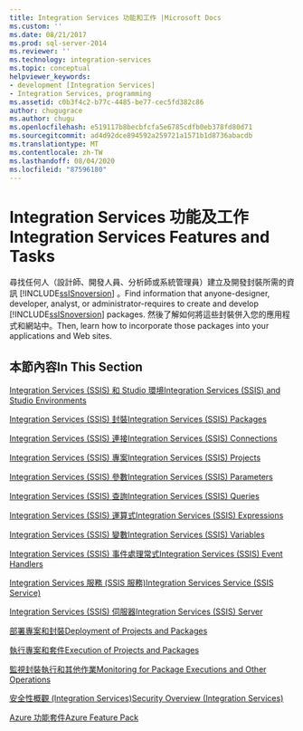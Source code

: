 ```yaml
---
title: Integration Services 功能和工作 |Microsoft Docs
ms.custom: ''
ms.date: 08/21/2017
ms.prod: sql-server-2014
ms.reviewer: ''
ms.technology: integration-services
ms.topic: conceptual
helpviewer_keywords:
- development [Integration Services]
- Integration Services, programming
ms.assetid: c0b3f4c2-b77c-4485-be77-cec5fd382c86
author: chugugrace
ms.author: chugu
ms.openlocfilehash: e519117b8becbfcfa5e6785cdfb0eb378fd80d71
ms.sourcegitcommit: ad4d92dce894592a259721a1571b1d8736abacdb
ms.translationtype: MT
ms.contentlocale: zh-TW
ms.lasthandoff: 08/04/2020
ms.locfileid: "87596180"
---
```

# <a name="integration-services-features-and-tasks"></a><span data-ttu-id="be23d-102">Integration Services 功能及工作</span><span class="sxs-lookup"><span data-stu-id="be23d-102">Integration Services Features and Tasks</span></span>
  <span data-ttu-id="be23d-103">尋找任何人（設計師、開發人員、分析師或系統管理員）建立及開發封裝所需的資訊 [!INCLUDE[ssISnoversion](../includes/ssisnoversion-md.md)] 。</span><span class="sxs-lookup"><span data-stu-id="be23d-103">Find information that anyone-designer, developer, analyst, or administrator-requires to create and develop [!INCLUDE[ssISnoversion](../includes/ssisnoversion-md.md)] packages.</span></span> <span data-ttu-id="be23d-104">然後了解如何將這些封裝併入您的應用程式和網站中。</span><span class="sxs-lookup"><span data-stu-id="be23d-104">Then, learn how to incorporate those packages into your applications and Web sites.</span></span>  
  
## <a name="in-this-section"></a><span data-ttu-id="be23d-105">本節內容</span><span class="sxs-lookup"><span data-stu-id="be23d-105">In This Section</span></span>  
 [<span data-ttu-id="be23d-106">Integration Services &#40;SSIS&#41; 和 Studio 環境</span><span class="sxs-lookup"><span data-stu-id="be23d-106">Integration Services &#40;SSIS&#41; and Studio Environments</span></span>](integration-services-ssis-development-and-management-tools.md)  
  
 [<span data-ttu-id="be23d-107">Integration Services &#40;SSIS&#41; 封裝</span><span class="sxs-lookup"><span data-stu-id="be23d-107">Integration Services &#40;SSIS&#41; Packages</span></span>](../../2014/integration-services/integration-services-ssis-packages.md)  
  
 [<span data-ttu-id="be23d-108">Integration Services &#40;SSIS&#41; 連接</span><span class="sxs-lookup"><span data-stu-id="be23d-108">Integration Services &#40;SSIS&#41; Connections</span></span>](connection-manager/integration-services-ssis-connections.md)  
  
 [<span data-ttu-id="be23d-109">Integration Services &#40;SSIS&#41; 專案</span><span class="sxs-lookup"><span data-stu-id="be23d-109">Integration Services &#40;SSIS&#41; Projects</span></span>](integration-services-ssis-projects-and-solutions.md)  
  
 [<span data-ttu-id="be23d-110">Integration Services &#40;SSIS&#41; 參數</span><span class="sxs-lookup"><span data-stu-id="be23d-110">Integration Services &#40;SSIS&#41; Parameters</span></span>](integration-services-ssis-package-and-project-parameters.md)  
  
 [<span data-ttu-id="be23d-111">Integration Services &#40;SSIS&#41; 查詢</span><span class="sxs-lookup"><span data-stu-id="be23d-111">Integration Services &#40;SSIS&#41; Queries</span></span>](integration-services-ssis-queries.md)  
  
 [<span data-ttu-id="be23d-112">Integration Services &#40;SSIS&#41; 運算式</span><span class="sxs-lookup"><span data-stu-id="be23d-112">Integration Services &#40;SSIS&#41; Expressions</span></span>](expressions/integration-services-ssis-expressions.md)  
  
 [<span data-ttu-id="be23d-113">Integration Services &#40;SSIS&#41; 變數</span><span class="sxs-lookup"><span data-stu-id="be23d-113">Integration Services &#40;SSIS&#41; Variables</span></span>](integration-services-ssis-variables.md)  
  
 [<span data-ttu-id="be23d-114">Integration Services &#40;SSIS&#41; 事件處理常式</span><span class="sxs-lookup"><span data-stu-id="be23d-114">Integration Services &#40;SSIS&#41; Event Handlers</span></span>](integration-services-ssis-event-handlers.md)  
  
 [<span data-ttu-id="be23d-115">Integration Services 服務 &#40;SSIS 服務&#41;</span><span class="sxs-lookup"><span data-stu-id="be23d-115">Integration Services Service &#40;SSIS Service&#41;</span></span>](service/integration-services-service-ssis-service.md)  
  
 [<span data-ttu-id="be23d-116">Integration Services &#40;SSIS&#41; 伺服器</span><span class="sxs-lookup"><span data-stu-id="be23d-116">Integration Services &#40;SSIS&#41; Server</span></span>](catalog/integration-services-ssis-server-and-catalog.md)  
  
 [<span data-ttu-id="be23d-117">部署專案和封裝</span><span class="sxs-lookup"><span data-stu-id="be23d-117">Deployment of Projects and Packages</span></span>](packages/deploy-integration-services-ssis-projects-and-packages.md)  
  
 [<span data-ttu-id="be23d-118">執行專案和套件</span><span class="sxs-lookup"><span data-stu-id="be23d-118">Execution of Projects and Packages</span></span>](packages/run-integration-services-ssis-packages.md)  
  
 [<span data-ttu-id="be23d-119">監視封裝執行和其他作業</span><span class="sxs-lookup"><span data-stu-id="be23d-119">Monitoring for Package Executions and Other Operations</span></span>](performance/monitor-running-packages-and-other-operations.md)  
  
 [<span data-ttu-id="be23d-120">安全性概觀 (Integration Services)</span><span class="sxs-lookup"><span data-stu-id="be23d-120">Security Overview &#40;Integration Services&#41;</span></span>](security/security-overview-integration-services.md)  
  
 [<span data-ttu-id="be23d-121">Azure 功能套件</span><span class="sxs-lookup"><span data-stu-id="be23d-121">Azure Feature Pack</span></span>](azure-feature-pack-for-integration-services-ssis.md)  
  
  
